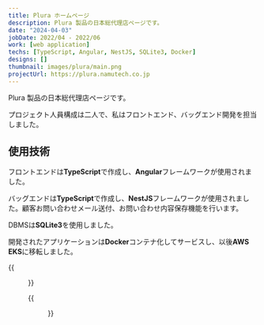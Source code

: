 ```yaml
---
title: Plura ホームページ
description: Plura 製品の日本総代理店ページです。
date: "2024-04-03"
jobDate: 2022/04 - 2022/06
work: [web application]
techs: [TypeScript, Angular, NestJS, SQLite3, Docker]
designs: []
thumbnail: images/plura/main.png
projectUrl: https://plura.namutech.co.jp
---
```


Plura 製品の日本総代理店ページです。

プロジェクト人員構成は二人で、私はフロントエンド、バッグエンド開発を担当しました。

## 使用技術

フロントエンドは**TypeScript**で作成し、**Angular**フレームワークが使用されました。

バッグエンドは**TypeScript**で作成し、**NestJS**フレームワークが使用されました。顧客お問い合わせメール送付、お問い合わせ内容保存機能を行います。

DBMSは**SQLite3**を使用しました。

開発されたアプリケーションは**Docker**コンテナ化してサービスし、以後**AWS EKS**に移転しました。

{{<figure src="/portfolio/images/plura/main2.png" caption="メイン画面の一部">}}

{{<figure src="/portfolio/images/plura/mail_form.png" caption="お問い合わせフォーム">}}